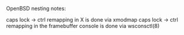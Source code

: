 OpenBSD nesting notes:

caps lock -> ctrl remapping in X is done via xmodmap
caps lock -> ctrl remapping in the framebuffer console is done via wsconsctl(8)

